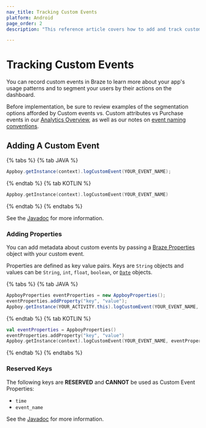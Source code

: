```yaml
---
nav_title: Tracking Custom Events
platform: Android
page_order: 2
description: "This reference article covers how to add and track custom events for your Android application."

---
```


# Tracking Custom Events

You can record custom events in Braze to learn more about your app's usage patterns and to segment your users by their actions on the dashboard.

Before implementation, be sure to review examples of the segmentation options afforded by Custom events vs. Custom attributes vs Purchase events in our [Analytics Overview][0], as well as our notes on [event naming conventions]({{site.baseurl}}/user_guide/data_and_analytics/custom_data/event_naming_conventions/).

## Adding A Custom Event

{% tabs %}
{% tab JAVA %}

```java
Appboy.getInstance(context).logCustomEvent(YOUR_EVENT_NAME);
```

{% endtab %}
{% tab KOTLIN %}

```kotlin
Appboy.getInstance(context).logCustomEvent(YOUR_EVENT_NAME)
```

{% endtab %}
{% endtabs %}

See the [Javadoc][2] for more information.

### Adding Properties

You can add metadata about custom events by passing a [Braze Properties][4] object with your custom event.

Properties are defined as key value pairs.  Keys are `String` objects and values can be `String`, `int`, `float`, `boolean`, or [`Date`][3] objects.

{% tabs %}
{% tab JAVA %}

```java
AppboyProperties eventProperties = new AppboyProperties();
eventProperties.addProperty("key", "value");
Appboy.getInstance(YOUR_ACTIVITY.this).logCustomEvent(YOUR_EVENT_NAME, eventProperties);
```

{% endtab %}
{% tab KOTLIN %}

```kotlin
val eventProperties = AppboyProperties()
eventProperties.addProperty("key", "value")
Appboy.getInstance(context).logCustomEvent(YOUR_EVENT_NAME, eventProperties)
```

{% endtab %}
{% endtabs %}

### Reserved Keys

The following keys are __RESERVED__ and __CANNOT__ be used as Custom Event Properties:

- `time`
- `event_name`

See the [Javadoc][6] for more information.

[0]: {{site.baseurl}}/developer_guide/platform_wide/analytics_overview/#user-data-collection
[2]: https://appboy.github.io/appboy-android-sdk/javadocs/com/appboy/Appboy.html#logCustomEvent(java.lang.String) "Javadocs"
[3]: http://developer.android.com/reference/java/util/Date.html
[4]: https://appboy.github.io/appboy-android-sdk/javadocs/com/appboy/models/outgoing/AppboyProperties.html
[6]: https://appboy.github.io/appboy-android-sdk/javadocs/com/appboy/Appboy.html#logCustomEvent(java.lang.String,%20com.appboy.models.outgoing.AppboyProperties)
